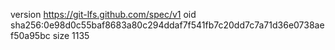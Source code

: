 version https://git-lfs.github.com/spec/v1
oid sha256:0e98d0c55baf8683a80c294ddaf7f541fb7c20dd7c7a71d36e0738aef50a95bc
size 1135
